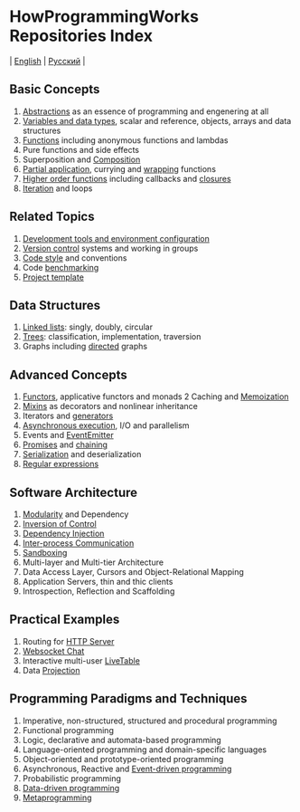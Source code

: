# HowProgrammingWorks Repositories Index
| [English](README.md) | [Русский](README.ru.md) |

## Basic Concepts

  1. [Abstractions](https://github.com/HowProgrammingWorks/Abstractions) as
  an essence of programming and engenering at all
  2. [Variables and data types](https://github.com/HowProgrammingWorks/DataTypes),
  scalar and reference, objects, arrays and data structures
  3. [Functions](https://github.com/HowProgrammingWorks/Function) including
  anonymous functions and lambdas
  4. Pure functions and side effects
  5. Superposition and [Composition](https://github.com/HowProgrammingWorks/Composition)
  6. [Partial application](https://github.com/HowProgrammingWorks/PartialApplication), currying and [wrapping](https://github.com/HowProgrammingWorks/Wrapper) functions
  7. [Higher order functions](https://github.com/HowProgrammingWorks/HigherOrderFunction) including callbacks and [closures](https://github.com/HowProgrammingWorks/Closure)
  8. [Iteration](https://github.com/HowProgrammingWorks/Iteration) and loops
<!--
Generics
https://github.com/HowProgrammingWorks/DataStructures
https://github.com/HowProgrammingWorks/String
https://github.com/HowProgrammingWorks/Set
-->

## Related Topics

  1. [Development tools and environment configuration](https://github.com/HowProgrammingWorks/Tools)
  2. [Version control](https://github.com/HowProgrammingWorks/VersionControl) systems and working in groups
  3. [Code style](https://github.com/HowProgrammingWorks/CodeStyle) and conventions
  4. Code [benchmarking](https://github.com/HowProgrammingWorks/Benchmark)
  5. [Project template](https://github.com/HowProgrammingWorks/Project)

## Data Structures

  1. [Linked lists](https://github.com/HowProgrammingWorks/LinkedList): singly, doubly, circular
  2. [Trees](https://github.com/HowProgrammingWorks/TreeNode): classification, implementation, traversion
  3. Graphs including [directed](https://github.com/HowProgrammingWorks/DirectedGraph) graphs
<!--
https://github.com/HowProgrammingWorks/Collections
-->

## Advanced Concepts

  1. [Functors](https://github.com/HowProgrammingWorks/Functor), applicative functors and monads
  2  Caching and [Memoization](https://github.com/HowProgrammingWorks/Memoization)
  3. [Mixins](https://github.com/HowProgrammingWorks/Mixin) as decorators and nonlinear inheritance
  4. Iterators and [generators](https://github.com/HowProgrammingWorks/Generator)
  5. [Asynchronous execution](https://github.com/HowProgrammingWorks/AsynchronousProgramming), I/O and parallelism
  6. Events and [EventEmitter](https://github.com/HowProgrammingWorks/EventEmitter)
  7. [Promises](https://github.com/HowProgrammingWorks/Promise) and [chaining](https://github.com/HowProgrammingWorks/Chaining)
  8. [Serialization](https://github.com/HowProgrammingWorks/Serialization) and deserialization
  9. [Regular expressions](https://github.com/HowProgrammingWorks/RegExp)
<!--
https://github.com/HowProgrammingWorks/Concurrency
https://github.com/HowProgrammingWorks/Proxy
https://github.com/HowProgrammingWorks/Symbol
-->

## Software Architecture

  1. [Modularity](https://github.com/HowProgrammingWorks/Modularity) and Dependency
  2. [Inversion of Control](https://github.com/HowProgrammingWorks/InversionOfControl)
  3. [Dependency Injection](https://github.com/HowProgrammingWorks/DependencyInjection)
  4. [Inter-process Communication](https://github.com/HowProgrammingWorks/InterProcessCommunication)
  5. [Sandboxing](https://github.com/HowProgrammingWorks/Sandboxes)
  6. Multi-layer and Multi-tier Architecture
  7. Data Access Layer, Cursors and Object-Relational Mapping
  8. Application Servers, thin and thic clients
  9. Introspection, Reflection and Scaffolding

## Practical Examples

  1. Routing for [HTTP Server](https://github.com/HowProgrammingWorks/NodeServer)
  2. [Websocket Chat](https://github.com/HowProgrammingWorks/WebsocketChat)
  3. Interactive multi-user [LiveTable](https://github.com/HowProgrammingWorks/LiveTable)
  4. Data [Projection](https://github.com/HowProgrammingWorks/Projection)

## Programming Paradigms and Techniques

  1. Imperative, non-structured, structured and procedural programming
  2. Functional programming
  3. Logic, declarative and automata-based programming
  4. Language-oriented programming and domain-specific languages
  5. Object-oriented and prototype-oriented programming
  6. Asynchronous, Reactive and [Event-driven programming](https://github.com/HowProgrammingWorks/EventDrivenProgramming)
  7. Probabilistic programming
  8. [Data-driven programming](https://github.com/HowProgrammingWorks/DataDrivenProgramming)
  9. [Metaprogramming](https://github.com/HowProgrammingWorks/Metaprogramming)
